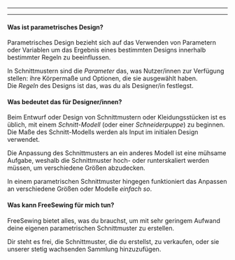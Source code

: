 - - -
- - -

#### Was ist parametrisches Design?

Parametrisches Design bezieht sich auf das Verwenden von Parametern oder Variablen um das Ergebnis eines bestimmten Designs innerhalb bestimmter Regeln zu beeinflussen.

In Schnittmustern sind die *Parameter* das, was Nutzer/innen zur Verfügung stellen: ihre Körpermaße und Optionen, die sie ausgewählt haben.  
Die *Regeln* des Designs ist das, was du als Designer/in festlegst.

#### Was bedeutet das für Designer/innen?

Beim Entwurf oder Design von Schnittmustern oder Kleidungsstücken ist es üblich, mit einem *Schnitt-Modell* (oder einer *Schneiderpuppe*) zu beginnen. Die Maße des Schnitt-Modells werden als Input im initialen Design verwendet.

Die Anpassung des Schnittmusters an ein anderes Modell ist eine mühsame Aufgabe, weshalb die Schnittmuster hoch- oder runterskaliert werden müssen, um verschiedene Größen abzudecken.

In einem parametrischen Schnittmuster hingegen funktioniert das Anpassen an verschiedene Größen oder Modelle *einfach so*.

#### Was kann FreeSewing für mich tun?

FreeSewing bietet alles, was du brauchst, um mit sehr geringem Aufwand deine eigenen parametrischen Schnittmuster zu erstellen.

Dir steht es frei, die Schnittmuster, die du erstellst, zu verkaufen, oder sie unserer stetig wachsenden Sammlung hinzuzufügen.
